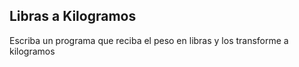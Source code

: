 ## Libras a Kilogramos

Escriba un programa que reciba el peso en libras y los transforme a kilogramos